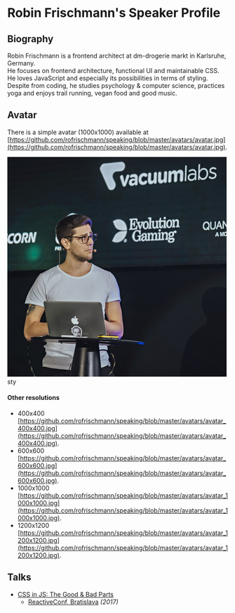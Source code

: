 # Robin Frischmann's Speaker Profile

## Biography

Robin Frischmann is a frontend architect at dm-drogerie markt in Karlsruhe, Germany.<br>
He focuses on frontend architecture, functional UI and maintainable CSS. He loves JavaScript and especially its possibilities in terms of styling.<br>
Despite from coding, he studies psychology & computer science, practices yoga and enjoys trail running, vegan food and good music.


## Avatar
There is a simple avatar (1000x1000) available at [https://github.com/rofrischmann/speaking/blob/master/avatars/avatar.jpg](https://github.com/rofrischmann/speaking/blob/master/avatars/avatar.jpg).

<img width="500px" src="./avatars/avatar.jpg"> sty

#### Other resolutions
* 400x400 [https://github.com/rofrischmann/speaking/blob/master/avatars/avatar_400x400.jpg](https://github.com/rofrischmann/speaking/blob/master/avatars/avatar_400x400.jpg).
* 600x600 [https://github.com/rofrischmann/speaking/blob/master/avatars/avatar_600x600.jpg](https://github.com/rofrischmann/speaking/blob/master/avatars/avatar_600x600.jpg).
* 1000x1000 [https://github.com/rofrischmann/speaking/blob/master/avatars/avatar_1000x1000.jpg](https://github.com/rofrischmann/speaking/blob/master/avatars/avatar_1000x1000.jpg).
* 1200x1200 [https://github.com/rofrischmann/speaking/blob/master/avatars/avatar_1200x1200.jpg](https://github.com/rofrischmann/speaking/blob/master/avatars/avatar_1200x1200.jpg).

## Talks

* [CSS in JS: The Good & Bad Parts](talks/CSS_in_JS_The_Good_Bad_Parts.md)
  - [ReactiveConf, Bratislava](http://reactiveconf.com) *(2017)*

